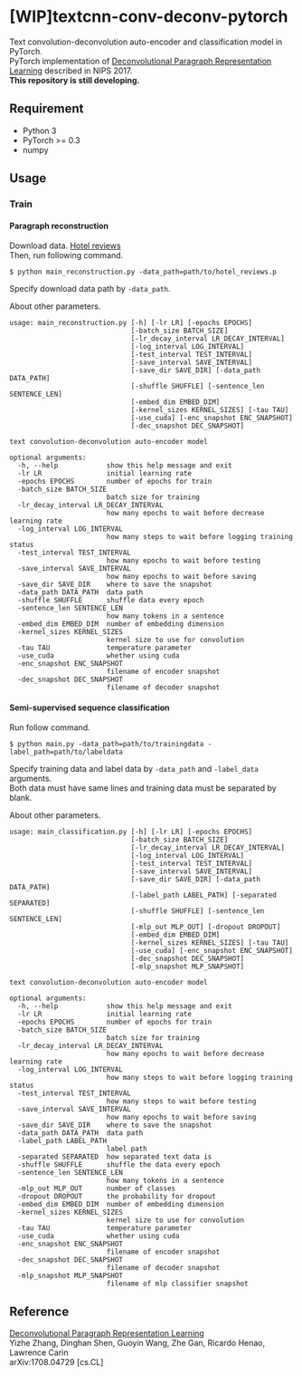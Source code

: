 # [WIP]textcnn-conv-deconv-pytorch
Text convolution-deconvolution auto-encoder and classification model in PyTorch.  
PyTorch implementation of [Deconvolutional Paragraph Representation Learning](https://arxiv.org/abs/1708.04729v3) described in NIPS 2017.  
**This repository is still developing.**

## Requirement
- Python 3
- PyTorch >= 0.3
- numpy

## Usage
### Train
#### Paragraph reconstruction
Download data. [Hotel reviews](https://drive.google.com/file/d/0B52eYWrYWqIpQzhBNkVxaV9mMjQ/view)  
Then, run following command.

```shell
$ python main_reconstruction.py -data_path=path/to/hotel_reviews.p 
```

Specify download data path by `-data_path`.

About other parameters.

```
usage: main_reconstruction.py [-h] [-lr LR] [-epochs EPOCHS]
                              [-batch_size BATCH_SIZE]
                              [-lr_decay_interval LR_DECAY_INTERVAL]
                              [-log_interval LOG_INTERVAL]
                              [-test_interval TEST_INTERVAL]
                              [-save_interval SAVE_INTERVAL]
                              [-save_dir SAVE_DIR] [-data_path DATA_PATH]
                              [-shuffle SHUFFLE] [-sentence_len SENTENCE_LEN]
                              [-embed_dim EMBED_DIM]
                              [-kernel_sizes KERNEL_SIZES] [-tau TAU]
                              [-use_cuda] [-enc_snapshot ENC_SNAPSHOT]
                              [-dec_snapshot DEC_SNAPSHOT]

text convolution-deconvolution auto-encoder model

optional arguments:
  -h, --help            show this help message and exit
  -lr LR                initial learning rate
  -epochs EPOCHS        number of epochs for train
  -batch_size BATCH_SIZE
                        batch size for training
  -lr_decay_interval LR_DECAY_INTERVAL
                        how many epochs to wait before decrease learning rate
  -log_interval LOG_INTERVAL
                        how many steps to wait before logging training status
  -test_interval TEST_INTERVAL
                        how many epochs to wait before testing
  -save_interval SAVE_INTERVAL
                        how many epochs to wait before saving
  -save_dir SAVE_DIR    where to save the snapshot
  -data_path DATA_PATH  data path
  -shuffle SHUFFLE      shuffle data every epoch
  -sentence_len SENTENCE_LEN
                        how many tokens in a sentence
  -embed_dim EMBED_DIM  number of embedding dimension
  -kernel_sizes KERNEL_SIZES
                        kernel size to use for convolution
  -tau TAU              temperature parameter
  -use_cuda             whether using cuda
  -enc_snapshot ENC_SNAPSHOT
                        filename of encoder snapshot
  -dec_snapshot DEC_SNAPSHOT
                        filename of decoder snapshot
```

#### Semi-supervised sequence classification
Run follow command.  

```shell
$ python main.py -data_path=path/to/trainingdata -label_path=path/to/labeldata
```

Specify training data and label data by `-data_path` and `-label_data` arguments.  
Both data must have same lines and training data must be separated by blank.  

About other parameters.  

```
usage: main_classification.py [-h] [-lr LR] [-epochs EPOCHS]
                              [-batch_size BATCH_SIZE]
                              [-lr_decay_interval LR_DECAY_INTERVAL]
                              [-log_interval LOG_INTERVAL]
                              [-test_interval TEST_INTERVAL]
                              [-save_interval SAVE_INTERVAL]
                              [-save_dir SAVE_DIR] [-data_path DATA_PATH]
                              [-label_path LABEL_PATH] [-separated SEPARATED]
                              [-shuffle SHUFFLE] [-sentence_len SENTENCE_LEN]
                              [-mlp_out MLP_OUT] [-dropout DROPOUT]
                              [-embed_dim EMBED_DIM]
                              [-kernel_sizes KERNEL_SIZES] [-tau TAU]
                              [-use_cuda] [-enc_snapshot ENC_SNAPSHOT]
                              [-dec_snapshot DEC_SNAPSHOT]
                              [-mlp_snapshot MLP_SNAPSHOT]

text convolution-deconvolution auto-encoder model

optional arguments:
  -h, --help            show this help message and exit
  -lr LR                initial learning rate
  -epochs EPOCHS        number of epochs for train
  -batch_size BATCH_SIZE
                        batch size for training
  -lr_decay_interval LR_DECAY_INTERVAL
                        how many epochs to wait before decrease learning rate
  -log_interval LOG_INTERVAL
                        how many steps to wait before logging training status
  -test_interval TEST_INTERVAL
                        how many steps to wait before testing
  -save_interval SAVE_INTERVAL
                        how many epochs to wait before saving
  -save_dir SAVE_DIR    where to save the snapshot
  -data_path DATA_PATH  data path
  -label_path LABEL_PATH
                        label path
  -separated SEPARATED  how separated text data is
  -shuffle SHUFFLE      shuffle the data every epoch
  -sentence_len SENTENCE_LEN
                        how many tokens in a sentence
  -mlp_out MLP_OUT      number of classes
  -dropout DROPOUT      the probability for dropout
  -embed_dim EMBED_DIM  number of embedding dimension
  -kernel_sizes KERNEL_SIZES
                        kernel size to use for convolution
  -tau TAU              temperature parameter
  -use_cuda             whether using cuda
  -enc_snapshot ENC_SNAPSHOT
                        filename of encoder snapshot
  -dec_snapshot DEC_SNAPSHOT
                        filename of decoder snapshot
  -mlp_snapshot MLP_SNAPSHOT
                        filename of mlp classifier snapshot
```

## Reference
[Deconvolutional Paragraph Representation Learning](https://arxiv.org/abs/1708.04729v3)  
Yizhe Zhang, Dinghan Shen, Guoyin Wang, Zhe Gan, Ricardo Henao, Lawrence Carin  
arXiv:1708.04729 [cs.CL]
